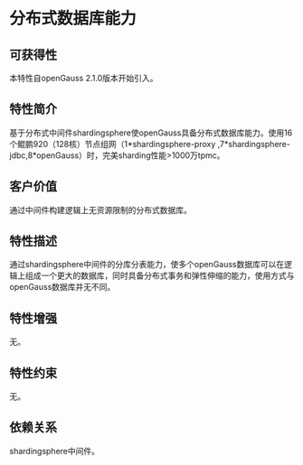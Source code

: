 # 分布式数据库能力

## 可获得性<a name="section135316597815"></a>

本特性自openGauss 2.1.0版本开始引入。

## 特性简介<a name="section179114112911"></a>

基于分布式中间件shardingsphere使openGauss具备分布式数据库能力。使用16个鲲鹏920（128核）节点组网（1\*shardingsphere-proxy ,7\*shardingsphere-jdbc,8\*openGauss）时，完美sharding性能\>1000万tpmc。

## 客户价值<a name="section121868185910"></a>

通过中间件构建逻辑上无资源限制的分布式数据库。

## 特性描述<a name="section3804421498"></a>

通过shardingsphere中间件的分库分表能力，使多个openGauss数据库可以在逻辑上组成一个更大的数据库，同时具备分布式事务和弹性伸缩的能力，使用方式与openGauss数据库并无不同。

## 特性增强<a name="section18502924493"></a>

无。

## 特性约束<a name="section139558268916"></a>

无。

## 依赖关系<a name="section1559552916919"></a>

shardingsphere中间件。
